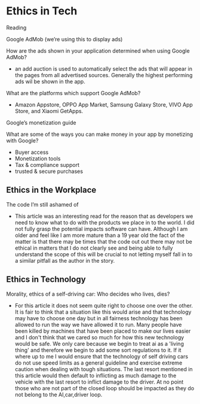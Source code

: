 # Ethics in Tech

Reading

Google AdMob (we’re using this to display ads)

How are the ads shown in your application determined when using Google AdMob?

- an add auction is used to automatically select the ads that will appear in the pages from all advertised sources. Generally the highest performing ads wil be shown in the app.

What are the platforms which support Google AdMob?

- Amazon Appstore, OPPO App Market, Samsung Galaxy Store, VIVO App Store, and Xiaomi GetApps.

Google’s monetization guide

What are some of the ways you can make money in your app by monetizing with Google?

- Buyer access
- Monetization tools
- Tax & compliance support
- trusted & secure purchases


## Ethics in the Workplace

The code I’m still ashamed of

- This article was an interesting read for the reason that as developers we need to know what to do with the products we place in to the world. I did not fully grasp the potential impacts software can have. Although I am older and feel like I am more mature than a 19 year old the fact of the matter is that there may be times that the code out out there may not be ethical in matters that I do not clearly see and being able to fully understand the scope of this will be crucial to not letting myself fall in to a similar pitfall as the author in the story. 

## Ethics in Technology

Morality, ethics of a self-driving car: Who decides who lives, dies?

- For this article it does not seem quite right to choose one over the other. It is fair to think that a situation like this would arise and that technology may have to choose one day but in all fairness technology has been allowed to run the way we have allowed it to run. Many people have been killed by machines that have been placed to make our lives easier and I don't think that we cared so much for how this new technology would be safe. We only care because we begin to treat ai as a 'living thing' and therefore we begin to add some sort regulations to it. If it where up to me I would ensure that the technology of self driving cars do not use speed limits as a general guideline and exercise extreme caution when dealing with tough situations. The last resort mentioned in this article would then default to inflicting as much damage to the vehicle with the last resort to inflict damage to the driver. At no point those who are not part of the closed loop should be impacted as they do not belong to the AI,car,driver loop. 